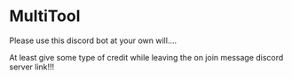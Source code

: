 # MultiTool






Please use this discord bot at your own will....



At least give some type of credit while leaving the on join message discord server link!!!
